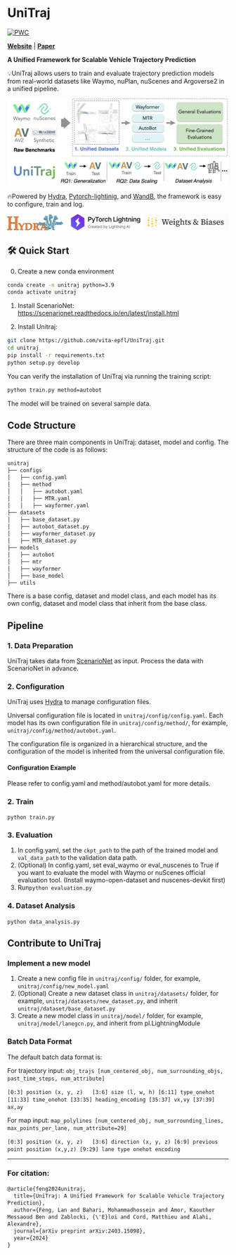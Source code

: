 # UniTraj

[![PWC](https://img.shields.io/endpoint.svg?url=https://paperswithcode.com/badge/unitraj-a-unified-framework-for-scalable/trajectory-prediction-on-nuscenes)](https://paperswithcode.com/sota/trajectory-prediction-on-nuscenes?p=unitraj-a-unified-framework-for-scalable)

[**Website**](https://www.epfl.ch/labs/vita/research/prediction/vehicle-trajectory-prediction/unitraj-a-unified-framework-for-scalable-vehicle-trajectory-prediction/) |
[**Paper**](https://arxiv.org/pdf/2403.15098.pdf)

**A Unified Framework for Scalable Vehicle Trajectory Prediction**

💡UniTraj allows users to train and evaluate trajectory prediction models from real-world datasets like Waymo, nuPlan,
nuScenes and Argoverse2 in a unified pipeline.

![system](docs/assets/framework.png)

🔥Powered by [Hydra](https://hydra.cc/docs/intro/), [Pytorch-lightinig](https://lightning.ai/docs/pytorch/stable/),
and [WandB](https://wandb.ai/site), the framework is easy to configure, train and log.

![system](docs/assets/support.png)

## 🛠 Quick Start

0. Create a new conda environment

```bash
conda create -n unitraj python=3.9
conda activate unitraj
```

1. Install ScenarioNet: https://scenarionet.readthedocs.io/en/latest/install.html

2. Install Unitraj:

```bash
git clone https://github.com/vita-epfl/UniTraj.git
cd unitraj
pip install -r requirements.txt
python setup.py develop
```

You can verify the installation of UniTraj via running the training script:

```bash
python train.py method=autobot
```

The model will be trained on several sample data.

## Code Structure

There are three main components in UniTraj: dataset, model and config.
The structure of the code is as follows:

```
unitraj
├── configs
│   ├── config.yaml
│   ├── method
│   │   ├── autobot.yaml
│   │   ├── MTR.yaml
│   │   ├── wayformer.yaml
├── datasets
│   ├── base_dataset.py
│   ├── autobot_dataset.py
│   ├── wayformer_dataset.py
│   ├── MTR_dataset.py
├── models
│   ├── autobot
│   ├── mtr
│   ├── wayformer
│   ├── base_model
├── utils
```

There is a base config, dataset and model class, and each model has its own config, dataset and model class that inherit
from the base class.

## Pipeline

### 1. Data Preparation

UniTraj takes data from [ScenarioNet](https://github.com/metadriverse/scenarionet) as input. Process the data with
ScenarioNet in advance.

### 2. Configuration

UniTraj uses [Hydra](https://hydra.cc/docs/intro/) to manage configuration files.

Universal configuration file is located in `unitraj/config/config.yaml`.
Each model has its own configuration file in `unitraj/config/method/`, for
example, `unitraj/config/method/autobot.yaml`.

The configuration file is organized in a hierarchical structure, and the configuration of the model is inherited from
the universal configuration file.

#### Configuration Example

Please refer to config.yaml and method/autobot.yaml for more details.

### 2. Train

```python train.py```

### 3. Evaluation

1. In config.yaml, set the `ckpt_path` to the path of the trained model and `val_data_path` to the validation data path.
2. (Optional) In config.yaml, set eval_waymo or eval_nuscenes to True if you want to evaluate the model with Waymo or
   nuScenes official evaluation tool. (Install waymo-open-dataset and nuscenes-devkit first)
3. Run```python evaluation.py```

### 4. Dataset Analysis

```python data_analysis.py```

## Contribute to UniTraj

### Implement a new model

1. Create a new config file in `unitraj/config/` folder, for example, `unitraj/config/new_model.yaml`
2. (Optional) Create a new dataset class in `unitraj/datasets/` folder, for example, `unitraj/datasets/new_dataset.py`,
   and inherit `unitraj/dataset/base_dataset.py`
2. Create a new model class in `unitraj/model/` folder, for example, `unitraj/model/lanegcn.py`, and inherit from
   pl.LightningModule

### Batch Data Format

The default batch data format is:

For trajectory input:
``obj_trajs [num_centered_obj, num_surrounding_objs, past_time_steps, num_attribute]
``

``
[0:3] position (x, y, z)  
[3:6] size (l, w, h)
[6:11] type_onehot
[11:33] time_onehot
[33:35] heading_encoding
[35:37] vx,vy
[37:39] ax,ay
``

For map input:
``
map_polylines [num_centered_obj, num_surrounding_lines, max_points_per_lane, num_attribute=29]
``

``
[0:3] position (x, y, z)  
[3:6] direction (x, y, z)
[6:9] previous point position (x,y,z)
[9:29] lane type onehot encoding
``

[//]: # (## Training on RCP)

[//]: # (0. Install runAI CLI and Kubernetes: https://wiki.rcp.epfl.ch/home/CaaS/Quick_Start)

[//]: # (1. Update the unitraj/run_rcp/wandb-secret.yaml according to the instruction: https://wiki.rcp.epfl.ch/en/home/CaaS/how-to-use-secret )

[//]: # (2. Clone the repo to RCP server, and modify the config file)

[//]: # (3. Modify the unitraj/run_rcp/train.yaml, especially configs related to file path, username, etc.)

[//]: # (3. Run the following command to train on RCP server)

[//]: # (```kubectl create -f train.yaml```)

---

### For citation:

```
@article{feng2024unitraj,
  title={UniTraj: A Unified Framework for Scalable Vehicle Trajectory Prediction},
  author={Feng, Lan and Bahari, Mohammadhossein and Amor, Kaouther Messaoud Ben and Zablocki, {\'E}loi and Cord, Matthieu and Alahi, Alexandre},
  journal={arXiv preprint arXiv:2403.15098},
  year={2024}
}

